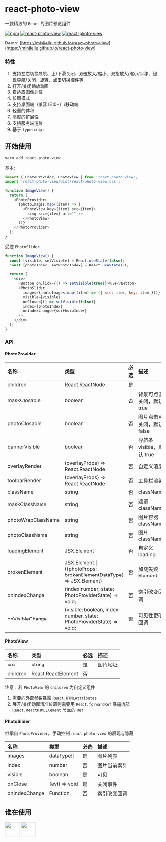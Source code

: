 # react-photo-view

一款精致的 `React` 的图片预览组件

[![npm](https://img.shields.io/npm/v/react-photo-view.svg?style=flat-square)](https://www.npmjs.com/package/react-photo-view)
[![react-photo-view](https://badgen.net/bundlephobia/minzip/react-photo-view)](https://github.com/MinJieLiu/react-photo-view)
[![react-photo-view](https://badgen.net/npm/dt/react-photo-view)](https://github.com/MinJieLiu/react-photo-view)

Demo: [https://minjieliu.github.io/react-photo-view](https://minjieliu.github.io/react-photo-view)

### 特性

1.  支持左右切换导航、上/下滑关闭、双击放大/缩小、双指放大/缩小/平移、键盘导航/关闭、旋转、点击切换控件等
1.  打开/关闭缩放动画
1.  自适应图像适应
1.  长图模式
1.  支持桌面端（兼容 IE10+）/移动端
1.  轻量的体积
1.  高度的扩展性
1.  支持服务端渲染
1.  基于 `typescript`

## 开始使用

    yarn add react-photo-view

基本:

```js
import { PhotoProvider, PhotoView } from 'react-photo-view';
import 'react-photo-view/dist/react-photo-view.css';

function ImageView() {
  return (
    <PhotoProvider>
      {photoImages.map((item) => (
        <PhotoView key={item} src={item}>
          <img src={item} alt="" />
        </PhotoView>
      ))}
    </PhotoProvider>
  );
}
```

受控 `PhotoSlider`

```js
function ImageView() {
  const [visible, setVisible] = React.useState(false);
  const [photoIndex, setPhotoIndex] = React.useState(0);

  return (
    <div>
      <Button onClick={() => setVisible(true)}>打开</Button>
      <PhotoSlider
        images={photoImages.map((item) => ({ src: item, key: item }))}
        visible={visible}
        onClose={() => setVisible(false)}
        index={photoIndex}
        onIndexChange={setPhotoIndex}
      />
    </div>
  );
}
```

### API

#### PhotoProvider

| 名称            | 类型                                                                    | 必选 | 描述                       |
| :-------------- | :---------------------------------------------------------------------- | :--- | :------------------------- |
| children        | React.ReactNode                                                         | 是   |                            |
| maskClosable    | boolean                                                                 | 否   | 背景可点击关闭，默认 true  |
| photoClosable   | boolean                                                                 | 否   | 图片点击可关闭，默认 false |
| bannerVisible   | boolean                                                                 | 否   | 导航条 visible，默认 true  |
| overlayRender   | (overlayProps) => React.ReactNode                                       | 否   | 自定义渲染                 |
| toolbarRender   | (overlayProps) => React.ReactNode                                       | 否   | 工具栏渲染                 |
| className       | string                                                                  | 否   | className                  |
| maskClassName   | string                                                                  | 否   | 遮罩 className             |
| photoWrapClassName   | string                                                                  | 否   | 图片容器 className         |
| photoClassName  | string                                                                  | 否   | 图片 className             |
| loadingElement  | JSX.Element                                                             | 否   | 自定义 loading             |
| brokenElement   | JSX.Element &#124; ((photoProps: brokenElementDataType) => JSX.Element) | 否   | 加载失败 Element           |
| onIndexChange   | (index:number, state: PhotoProviderState) => void;                      | 否   | 索引改变回调               |
| onVisibleChange | (visible: boolean, index: number, state: PhotoProviderState) => void;   | 否   | 可见性更改回调             |

#### PhotoView

| 名称     | 类型               | 必选 | 描述     |
| :------- | :----------------- | :--- | :------- |
| src      | string             | 是   | 图片地址 |
| children | React.ReactElement | 否   |          |

注意：若 `PhotoView` 的 `children` 为自定义组件

1. 需要向外部参数暴露 `React.HTMLAttributes`
1. 展开/关闭动画精准位置则需要用 `React.forwardRef` 暴露内部 `React.ReactHTMLElement` 节点的 `Ref`

#### PhotoSlider

继承自 `PhotoProvider`。手动控制 `react-photo-view` 的展现与隐藏

| 名称          | 类型          | 必选 | 描述         |
| :------------ | :------------ | :--- | :----------- |
| images        | dataType[]    | 是   | 图片列表     |
| index         | number        | 否   | 图片当前索引 |
| visible       | boolean       | 是   | 可见         |
| onClose       | (evt) => void | 是   | 关闭事件     |
| onIndexChange | Function      | 否   | 索引改变回调 |

## 谁在使用

<a href="http://www.saastrip.com/"><img src="https://minjieliu.github.io/assets/md-image/saastrip_logo.png" align="left" height="48" width="48" /></a>
<a href="http://www.zhinanmao.com/"><img src="https://minjieliu.github.io/assets/md-image/zhinanmao_logo.png" align="left" height="48" width="48" /></a>
